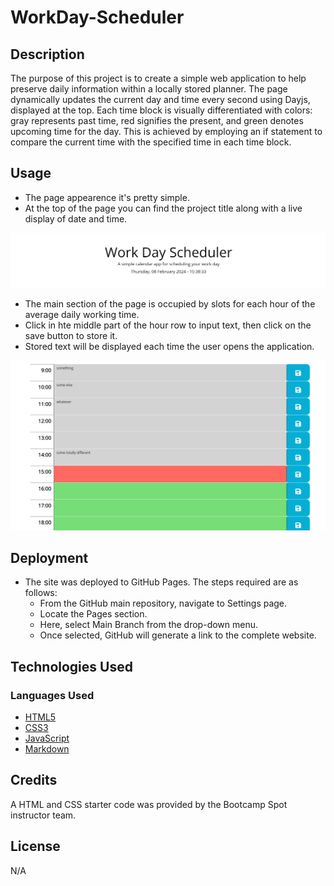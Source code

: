 # WorkDay-Scheduler

## Description


The purpose of this project is to create a simple web application to help preserve daily information within a locally stored planner. The page dynamically updates the current day and time every second using Dayjs, displayed at the top. Each time block is visually differentiated with colors: gray represents past time, red signifies the present, and green denotes upcoming time for the day. This is achieved by employing an if statement to compare the current time with the specified time in each time block.

## Usage

* The page appearence it's pretty simple.
* At the top of the page you can find the project title along with a live display of date and time.

![Header](./assets/readme-docs/screenshot-1.png)

* The main section of the page is occupied by slots for each hour of the average daily working time.
* Click in hte middle part of the hour row to input text, then click on the save button to store it.
* Stored text will be displayed each time the user opens the application.

![Main section](./assets/readme-docs/screenshot-2.png)

## Deployment

* The site was deployed to GitHub Pages. The steps required are as follows:
    * From the GitHub main repository, navigate to Settings page.
    * Locate the Pages section.
    * Here, select Main Branch from the drop-down menu.
    * Once selected, GitHub will generate a link to the complete website.

## Technologies Used

### Languages Used

* [HTML5](https://en.wikipedia.org/wiki/HTML5)
* [CSS3](https://en.wikipedia.org/wiki/CSS)
* [JavaScript](https://en.wikipedia.org/wiki/JavaScript)
* [Markdown](https://en.wikipedia.org/wiki/Markdown)

## Credits

A HTML and CSS starter code was provided by the Bootcamp Spot instructor team.

## License

N/A
